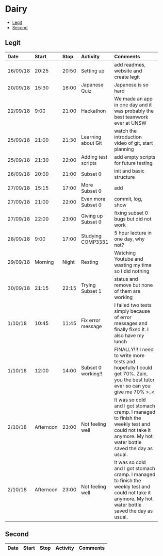 # Dairy
- [Legit](##legit)
- [Second](##second)
## Legit
|Date|Start|Stop|Activity|Comments|
|:---|:---|:---|:---|:---|
|16/09/18|20:25|20:50|Setting up|add readmes, website and create legit|
|20/09/18|15:30|16:00|Japanese Quiz|Japanese is so hard|
|22/09/18|9:00|21:00|Hackathon|We made an app in one day and it was probably the best teamwork ever at UNSW|
|25/09/18|21:00|21:30|Learning about Git|watch the introduction video of git, start planning|
|25/09/18|21:30|22:00|Adding test scripts|add empty scripts for future testing|
|26/09/18|20:00|21:00|Subset 0|init and basic structure|
|27/09/18|15:15|17:00|More Subset 0|add|
|27/09/18|21:00|22:00|Even more Subset 0|commit, log, show|
|27/09/18|22:00|23:00|Giving up Subset 0|fixing subset 0 bugs but did not work|
|28/09/18|9:00|17:00|Studying COMP3331|5 hour lecture in one day, why not?|
|29/09/18|Morning|Night|Resting|Watching Youtube and wasting my time so I did nothing|
|30/09/18|21:15|22:15|Trying Subset 1|status and remove but none of them are working|
|1/10/18|10:45|11:45|Fix error message|I failed two tests simply because of error messages and finally fixed it. I also have my lunch|
|1/10/18|12:00|14:00|Subset 0 working!!|FINALLY!!! I need to write more tests and hopefully I could get 70%. Zain, you the best tutor ever so can you give me 70% >_<|
|2/10/18|Afternoon|23:00|Not feeling well|It was so cold and I got stomach cramp. I managed to finish the weekly test and could not take it anymore. My hot water bottle saved the day as usual.|
|2/10/18|Afternoon|23:00|Not feeling well|It was so cold and I got stomach cramp. I managed to finish the weekly test and could not take it anymore. My hot water bottle saved the day as usual.|
## Second
|Date|Start|Stop|Activity|Comments|
|:---|:---|:---|:---|:---|
